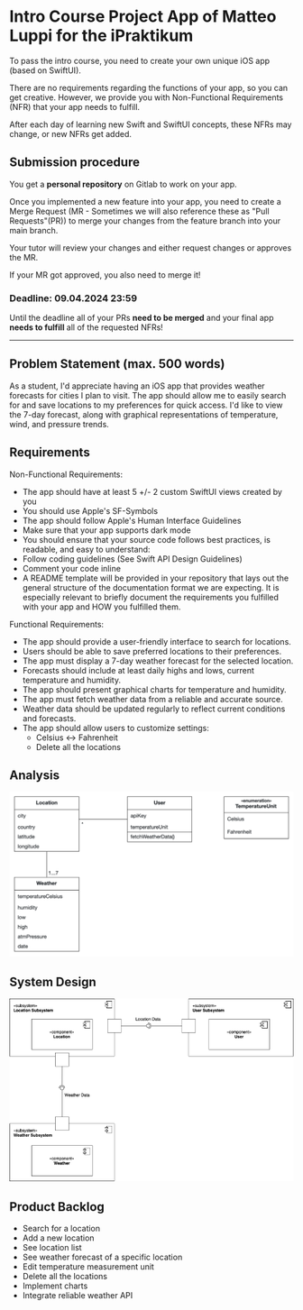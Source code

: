 # Intro Course Project App of Matteo Luppi for the iPraktikum

To pass the intro course, you need to create your own unique iOS app (based on SwiftUI).

There are no requirements regarding the functions of your app, so you can get creative.
However, we provide you with Non-Functional Requirements (NFR) that your app needs to fulfill.

After each day of learning new Swift and SwiftUI concepts, these NFRs may change, or new NFRs get added.

## Submission procedure

You get a **personal repository** on Gitlab to work on your app.

Once you implemented a new feature into your app, you need to create a Merge Request (MR - Sometimes we will also reference these as "Pull Requests"(PR)) to merge your changes from the feature branch into your main branch.

Your tutor will review your changes and either request changes or approves the MR.

If your MR got approved, you also need to merge it!

### Deadline: **09.04.2024 23:59**

Until the deadline all of your PRs **need to be merged** and your final app **needs to fulfill** all of the requested NFRs!

---

## Problem Statement (max. 500 words)

As a student, I'd appreciate having an iOS app that provides weather forecasts for cities I plan to visit. The app should allow me to easily search for and save locations to my preferences for quick access. I'd like to view the 7-day forecast, along with graphical representations of temperature, wind, and pressure trends.

## Requirements

Non-Functional Requirements:

- The app should have at least 5 +/- 2 custom SwiftUI views created by you
- You should use Apple's SF-Symbols
- The app should follow Apple's Human Interface Guidelines
- Make sure that your app supports dark mode
- You should ensure that your source code follows best practices, is readable, and easy to understand:
- Follow coding guidelines (See Swift API Design Guidelines)
- Comment your code inline
- A README template will be provided in your repository that lays out the general structure of the
documentation format we are expecting. It is especially relevant to briefly document the
requirements you fulfilled with your app and HOW you fulfilled them.

Functional Requirements:

- The app should provide a user-friendly interface to search for locations.
- Users should be able to save preferred locations to their preferences. 
- The app must display a 7-day weather forecast for the selected location.
- Forecasts should include at least daily highs and lows, current temperature and humidity.
- The app should present graphical charts for temperature and humidity.
- The app must fetch weather data from a reliable and accurate source.
- Weather data should be updated regularly to reflect current conditions and forecasts.
- The app should allow users to customize settings:
    - Celsius <-> Fahrenheit
    - Delete all the locations


## Analysis

![Alt text](images/UMLClassDiagram.png)

## System Design

![Alt text](images/SystemDesign.png)

## Product Backlog

- Search for a location
- Add a new location
- See location list
- See weather forecast of a specific location
- Edit temperature measurement unit
- Delete all the locations
- Implement charts
- Integrate reliable weather API
